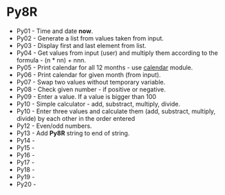# Py8R

- Py01 - Time and date **now**.
- Py02 - Generate a list from values taken from input.
- Py03 - Display first and last element from list.
- Py04 - Get values from input (user) and multiply them according to the formula - (n * nn) + nnn.
- Py05 - Print calendar for all 12 months - use [calendar](https://docs.python.org/3.6/library/calendar.html#module-calendar) module.
- Py06 - Print calendar for given month (from input).
- Py07 - Swap two values without temporary variable.
- Py08 - Check given number - if positive or negative.
- Py09 - Enter a value. If a value is bigger than 100
- Py10 - Simple calculator - add, substract, multiply, divide.
- Py10 - Enter three values and calculate them (add, substract, multiply, divide) by each other in the order entered
- Py12 - Even/odd numbers.
- Py13 - Add **Py8R** string to end of string.
- Py14 - 
- Py15 - 
- Py16 - 
- Py17 - 
- Py18 - 
- Py19 - 
- Py20 - 

